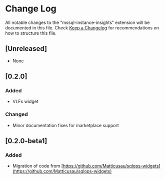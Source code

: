 # Change Log

All notable changes to the "mssql-instance-insights" extension will be documented in this file. Check [Keep a Changelog](http://keepachangelog.com/) for recommendations on how to structure this file.

## [Unreleased]

- None

## [0.2.0]

### Added

- VLFs widget

### Changed

- Minor documentation fixes for marketplace support

## [0.2.0-beta1]

### Added

- Migration of code from [https://github.com/Matticusau/sqlops-widgets](https://github.com/Matticusau/sqlops-widgets)